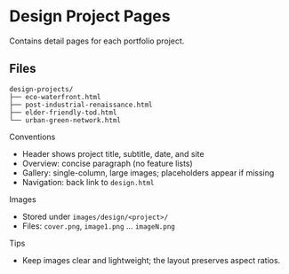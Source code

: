 # Design Project Pages

Contains detail pages for each portfolio project.

## Files
```
design-projects/
├── eco-waterfront.html
├── post-industrial-renaissance.html
├── elder-friendly-tod.html
└── urban-green-network.html
```

Conventions
- Header shows project title, subtitle, date, and site
- Overview: concise paragraph (no feature lists)
- Gallery: single-column, large images; placeholders appear if missing
- Navigation: back link to `design.html`

Images
- Stored under `images/design/<project>/`
- Files: `cover.png`, `image1.png` ... `imageN.png`

Tips
- Keep images clear and lightweight; the layout preserves aspect ratios.
